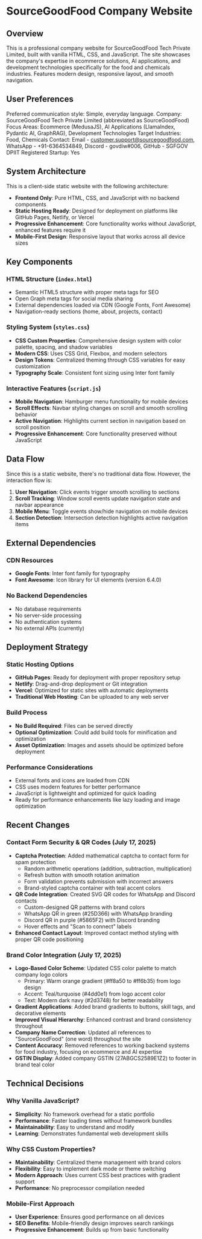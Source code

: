 # SourceGoodFood Company Website

## Overview

This is a professional company website for SourceGoodFood Tech Private Limited, built with vanilla HTML, CSS, and JavaScript. The site showcases the company's expertise in ecommerce solutions, AI applications, and development technologies specifically for the food and chemicals industries. Features modern design, responsive layout, and smooth navigation.

## User Preferences

Preferred communication style: Simple, everyday language.
Company: SourceGoodFood Tech Private Limited (abbreviated as SourceGoodFood)
Focus Areas: Ecommerce (MedusaJS), AI Applications (LlamaIndex, Pydantic AI, GraphRAG), Development Technologies
Target Industries: Food, Chemicals
Contact: Email - customer.support@sourcegoodfood.com, WhatsApp - +91-6364534849, Discord - govdiw#006, GitHub - SGFGOV
DPIIT Registered Startup: Yes

## System Architecture

This is a client-side static website with the following architecture:

- **Frontend Only**: Pure HTML, CSS, and JavaScript with no backend components
- **Static Hosting Ready**: Designed for deployment on platforms like GitHub Pages, Netlify, or Vercel
- **Progressive Enhancement**: Core functionality works without JavaScript, enhanced features require it
- **Mobile-First Design**: Responsive layout that works across all device sizes

## Key Components

### HTML Structure (`index.html`)
- Semantic HTML5 structure with proper meta tags for SEO
- Open Graph meta tags for social media sharing
- External dependencies loaded via CDN (Google Fonts, Font Awesome)
- Navigation-ready sections (home, about, projects, contact)

### Styling System (`styles.css`)
- **CSS Custom Properties**: Comprehensive design system with color palette, spacing, and shadow variables
- **Modern CSS**: Uses CSS Grid, Flexbox, and modern selectors
- **Design Tokens**: Centralized theming through CSS variables for easy customization
- **Typography Scale**: Consistent font sizing using Inter font family

### Interactive Features (`script.js`)
- **Mobile Navigation**: Hamburger menu functionality for mobile devices
- **Scroll Effects**: Navbar styling changes on scroll and smooth scrolling behavior
- **Active Navigation**: Highlights current section in navigation based on scroll position
- **Progressive Enhancement**: Core functionality preserved without JavaScript

## Data Flow

Since this is a static website, there's no traditional data flow. However, the interaction flow is:

1. **User Navigation**: Click events trigger smooth scrolling to sections
2. **Scroll Tracking**: Window scroll events update navigation state and navbar appearance
3. **Mobile Menu**: Toggle events show/hide navigation on mobile devices
4. **Section Detection**: Intersection detection highlights active navigation items

## External Dependencies

### CDN Resources
- **Google Fonts**: Inter font family for typography
- **Font Awesome**: Icon library for UI elements (version 6.4.0)

### No Backend Dependencies
- No database requirements
- No server-side processing
- No authentication systems
- No external APIs (currently)

## Deployment Strategy

### Static Hosting Options
- **GitHub Pages**: Ready for deployment with proper repository setup
- **Netlify**: Drag-and-drop deployment or Git integration
- **Vercel**: Optimized for static sites with automatic deployments
- **Traditional Web Hosting**: Can be uploaded to any web server

### Build Process
- **No Build Required**: Files can be served directly
- **Optional Optimization**: Could add build tools for minification and optimization
- **Asset Optimization**: Images and assets should be optimized before deployment

### Performance Considerations
- External fonts and icons are loaded from CDN
- CSS uses modern features for better performance
- JavaScript is lightweight and optimized for quick loading
- Ready for performance enhancements like lazy loading and image optimization

## Recent Changes

### Contact Form Security & QR Codes (July 17, 2025)
- **Captcha Protection**: Added mathematical captcha to contact form for spam protection
  - Random arithmetic operations (addition, subtraction, multiplication)
  - Refresh button with smooth rotation animation
  - Form validation prevents submission with incorrect answers
  - Brand-styled captcha container with teal accent colors
- **QR Code Integration**: Created SVG QR codes for WhatsApp and Discord contacts
  - Custom-designed QR patterns with brand colors
  - WhatsApp QR in green (#25D366) with WhatsApp branding
  - Discord QR in purple (#5865F2) with Discord branding
  - Hover effects and "Scan to connect" labels
- **Enhanced Contact Layout**: Improved contact method styling with proper QR code positioning

### Brand Color Integration (July 17, 2025)
- **Logo-Based Color Scheme**: Updated CSS color palette to match company logo colors
  - Primary: Warm orange gradient (#ff8a50 to #ff6b35) from logo design
  - Accent: Teal/turquoise (#4dd0e1) from logo accent color
  - Text: Modern dark navy (#2d3748) for better readability
- **Gradient Applications**: Added brand gradients to buttons, skill tags, and decorative elements
- **Improved Visual Hierarchy**: Enhanced contrast and brand consistency throughout
- **Company Name Correction**: Updated all references to "SourceGoodFood" (one word) throughout the site
- **Content Accuracy**: Removed references to working backend systems for food industry, focusing on ecommerce and AI expertise
- **GSTIN Display**: Added company GSTIN (27ABGCS2589E1Z2) to footer in brand teal color

## Technical Decisions

### Why Vanilla JavaScript?
- **Simplicity**: No framework overhead for a static portfolio
- **Performance**: Faster loading times without framework bundles
- **Maintainability**: Easy to understand and modify
- **Learning**: Demonstrates fundamental web development skills

### Why CSS Custom Properties?
- **Maintainability**: Centralized theme management with brand colors
- **Flexibility**: Easy to implement dark mode or theme switching
- **Modern Approach**: Uses current CSS best practices with gradient support
- **Performance**: No preprocessor compilation needed

### Mobile-First Approach
- **User Experience**: Ensures good performance on all devices
- **SEO Benefits**: Mobile-friendly design improves search rankings
- **Progressive Enhancement**: Builds up from basic functionality